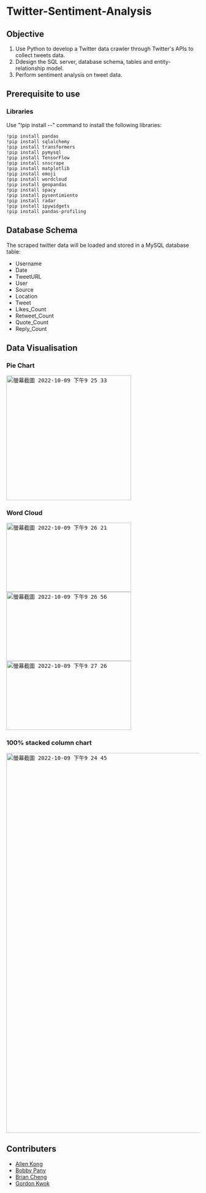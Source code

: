 # Twitter-Sentiment-Analysis

## Objective
1. Use Python to develop a Twitter data crawler through Twitter's APIs to collect tweets data.
2. Ddesign the SQL server, database schema, tables and entity-relationship model.
3. Perform sentiment analysis on tweet data.


## Prerequisite to use
### Libraries
Use "!pip install --" command to install the following libraries:
```
!pip install pandas
!pip install sqlalchemy
!pip install transformers
!pip install pymysql
!pip install TensorFlow
!pip install snscrape
!pip install matplotlib
!pip install emoji
!pip install wordcloud
!pip install geopandas
!pip install spacy 
!pip install pysentimiento
!pip install radar
!pip install ipywidgets
!pip install pandas-profiling
```

## Database Schema
The scraped twitter data will be loaded and stored in a MySQL database table:
- Username
- Date
- TweetURL
- User
- Source
- Location
- Tweet
- Likes_Count
- Retweet_Count
- Quote_Count
- Reply_Count

## Data Visualisation
### Pie Chart
<kbd>
<img width="325" alt="螢幕截圖 2022-10-09 下午9 25 33" src="https://user-images.githubusercontent.com/112631794/199660414-d526569b-8e9f-4c1c-91c9-da8576d49e67.png">
</kbd>

### Word Cloud
<kbd>
  <img width="325" height="180" alt="螢幕截圖 2022-10-09 下午9 26 21" src="https://user-images.githubusercontent.com/112631794/199660669-df10eff2-592d-49ca-a3c9-381ace87c6d2.png"> <img width="325" height="180" alt="螢幕截圖 2022-10-09 下午9 26 56" src="https://user-images.githubusercontent.com/112631794/199660687-ad76f082-8766-4c35-93d0-c2e4fd277dd5.png"> <img width="325" height="180" alt="螢幕截圖 2022-10-09 下午9 27 26" src="https://user-images.githubusercontent.com/112631794/199660720-c1d8f4c0-2606-4804-aaea-2e2059203cd5.png">
</kbd>

### 100% stacked column chart
<kbd>
<img width="990" alt="螢幕截圖 2022-10-09 下午9 24 45" src="https://user-images.githubusercontent.com/112631794/199664103-ae8b227f-b282-485f-93d0-879ea2d1536b.png">
</kbd>

## Contributers
- [Allen Kong](https://www.linkedin.com/in/allen-kong-21568b250/)
- [Bobby Pany](https://www.linkedin.com/in/bobby-pang-398104245/)
- [Brian Cheng](https://github.com/BrianCheng25)
- [Gordon Kwok](https://www.linkedin.com/in/gordonkwokch/)
